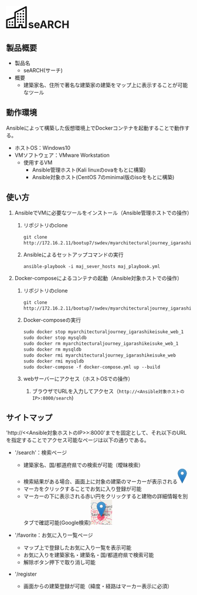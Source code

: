 # ![](/img_for_readme/building.svg)**seARCH**

## **製品概要**
* 製品名
    * seARCH(サーチ)
* 概要
    * 建築家名、住所で著名な建築家の建築をマップ上に表示することが可能なツール

## **動作環境**
Ansibleによって構築した仮想環境上でDockerコンテナを起動することで動作する。
* ホストOS：Windows10
* VMソフトウェア：VMware Workstation    
    * 使用するVM
        * Ansible管理ホスト(Kali linuxのovaをもとに構築)
        * Ansible対象ホスト(CentOS 7のminimal版のisoをもとに構築)

## **使い方**

1. AnsibleでVMに必要なツールをインストール（Ansible管理ホストでの操作）
    
    1. リポジトリのclone

        ```git
        git clone http://172.16.2.11/bootup7/swdev/myarchitecturaljourney_igarashikeisuke.git
        ```

    2. Ansibleによるセットアップコマンドの実行

        ```ansible
        ansible-playbook -i maj_sever_hosts maj_playbook.yml
        ```

2. Docker-composeによるコンテナの起動（Ansible対象ホストでの操作）

    1. リポジトリのclone

        ```git
        git clone http://172.16.2.11/bootup7/swdev/myarchitecturaljourney_igarashikeisuke.git
        ```

    2. Docker-composeの実行

        ```
        sudo docker stop myarchitecturaljourney_igarashikeisuke_web_1
        sudo docker stop mysqldb
        sudo docker rm myarchitecturaljourney_igarashikeisuke_web_1
        sudo docker rm mysqldb
        sudo docker rmi myarchitecturaljourney_igarashikeisuke_web
        sudo docker rmi mysqldb
        sudo docker-compose -f docker-compose.yml up --build
        ```

    3. webサーバーにアクセス（ホストOSでの操作）

        1. ブラウザでURLを入力してアクセス（`http://<Ansible対象ホストのIP>:8000/search`)

## **サイトマップ**
'http://<<Ansible対象ホストのIP>>:8000'までを固定として、それ以下のURLを指定することでアクセス可能なページは以下の通りである。

* '/search'：検索ページ
    * 建築家名、国/都道府県での検索が可能（曖昧検索）
    * 検索結果がある場合、画面上に対象の建築のマーカーが表示される![](/img_for_readme/marker-icon.png)
    * マーカをクリックすることでお気に入り登録が可能
    * マーカーの下に表示される赤い円をクリックすると建物の詳細情報を別タブで確認可能(Google検索)![](/img_for_readme/redround.png)

* '/favorite：お気に入り一覧ページ
    * マップ上で登録したお気に入り一覧を表示可能
    * お気に入りを建築家名・建築名・国/都道府県で検索可能
    * 解除ボタン押下で取り消し可能


* '/register
    * 画面からの建築登録が可能（緯度・経路はマーカー表示に必須）
